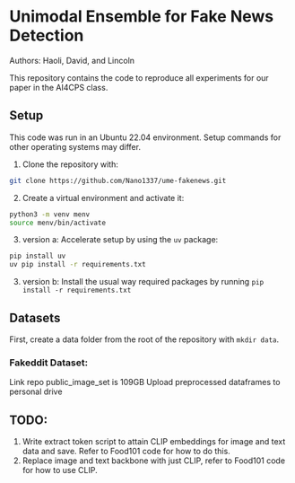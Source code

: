# Unimodal Ensemble for Fake News Detection

Authors: Haoli, David, and Lincoln

This repository contains the code to reproduce all experiments for our paper in the AI4CPS class. 

## Setup

This code was run in an Ubuntu 22.04 environment. Setup commands for other operating systems may differ.

1. Clone the repository with: 
```bash
git clone https://github.com/Nano1337/ume-fakenews.git
```

2. Create a virtual environment and activate it: 
```bash
python3 -m venv menv
source menv/bin/activate
```

3. version a: Accelerate setup by using the `uv` package: 
```bash
pip install uv
uv pip install -r requirements.txt
```

3. version b: Install the usual way required packages by running `pip install -r requirements.txt`

## Datasets

First, create a data folder from the root of the repository with `mkdir data`. 


### Fakeddit Dataset: 

Link repo 
public_image_set is 109GB
Upload preprocessed dataframes to personal drive

## TODO: 
1. Write extract token script to attain CLIP embeddings for image and text data and save. Refer to Food101 code for how to do this. 
2. Replace image and text backbone with just CLIP, refer to Food101 code for how to use CLIP.



